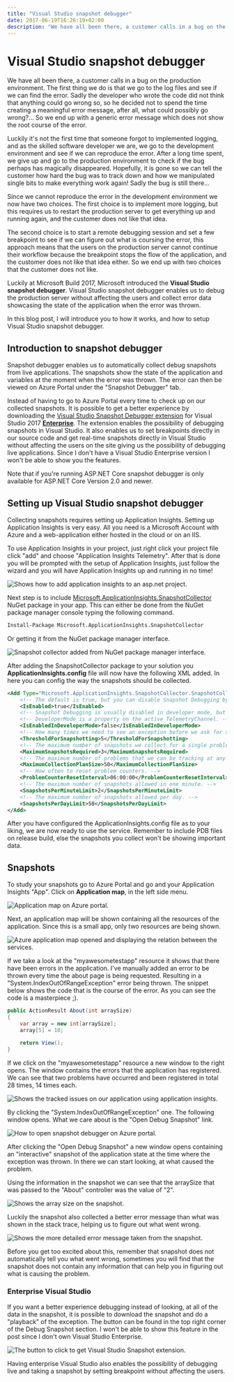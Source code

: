```yaml
---
title: "Visual Studio snapshot debugger"
date: 2017-06-19T16:26:19+02:00
description: "We have all been there, a customer calls in a bug on the production environment. The first thing we do is that we go to the log files and see if we can find the error. Sadly the developer who wrote the code did not think that anything could go wrong so, so he decided not to spend the time creating a meaningful error message, after all, what could possibly go wrong?... So we end up with a generic error message which does not show the root course of the error. Luckily at Microsoft Build 2017, Microsoft introduced the Visual Studio snapshot debugger."
---
```


# Visual Studio snapshot debugger

We have all been there, a customer calls in a bug on the production environment. The first thing we do is that we go to the log files and see if we can find the error. Sadly the developer who wrote the code did not think that anything could go wrong so, so he decided not to spend the time creating a meaningful error message, after all, what could possibly go wrong?... So we end up with a generic error message which does not show the root course of the error.

Luckily it's not the first time that someone forgot to implemented logging, and as the skilled software developer we are, we go to the development environment and see if we can reproduce the error. After a long time spent, we give up and go to the production environment to check if the bug perhaps has magically disappeared. Hopefully, it is gone so we can tell the customer how hard the bug was to track down and how we manipulated single bits to make everything work again! Sadly the bug is still there...

Since we cannot reproduce the error in the development environment we now have two choices. The first choice is to implement more logging, but this requires us to restart the production server to get everything up and running again, and the customer does not like that idea.

The second choice is to start a remote debugging session and set a few breakpoint to see if we can figure out what is coursing the error, this approach means that the users on the production server cannot continue their workflow because the breakpoint stops the flow of the application, and the customer does not like that idea either. So we end up with two choices that the customer does not like.

Luckily at Microsoft Build 2017, Microsoft introduced the **Visual Studio snapshot debugger**. Visual Studio snapshot debugger enables us to debug the production server without affecting the users and collect error data showcasing the state of the application when the error was thrown.

In this blog post, I will introduce you to how it works, and how to setup Visual Studio snapshot debugger.

## Introduction to snapshot debugger

Snapshot debugger enables us to automatically collect debug snapshots from live applications. The snapshots show the state of the application and variables at the moment when the error was thrown. The error can then be viewed on Azure Portal under the "Snapshot Debugger" tab.

Instead of having to go to Azure Portal every time to check up on our collected snapshots. It is possible to get a better experience by downloading the [Visual Studio Snapshot Debugger extension](https://marketplace.visualstudio.com/items?itemName=SnapshotDebuggerTeam.MicrosoftSnapshotDebugger "Visual Studio Snapshot Debugger extension link") for Visual Studio 2017 <span style="text-decoration: underline;">**Enterprise**</span>. The extension enables the possibility of debugging snapshots in Visual Studio. It also enables us to set breakpoints directly in our source code and get real-time snapshots directly in Visual Studio without affecting the users on the site giving us the possibility of debugging live applications. Since I don't have a Visual Studio Enterprise version I won't be able to show you the features.

Note that if you're running ASP.NET Core snapshot debugger is only available for ASP.NET Core Version 2.0 and newer.

## Setting up Visual Studio snapshot debugger

Collecting snapshots requires setting up Application Insights. Setting up Application Insights is very easy. All you need is a Microsoft Account with Azure and a web-application either hosted in the cloud or on an IIS.

To use Application Insights in your project, just right click your project file click "add" and choose "Application Insights Telemetry". After that is done you will be prompted with the setup of Application Insights, just follow the wizard and you will have Application Insights up and running in no time!

![Shows how to add application insights to an asp.net project.](/blogpost/e396f2b5-6b08-47a5-a0a7-875b915e4dee.png) 

Next step is to include [Microsoft.ApplicationInsights.SnapshotCollector](http://www.nuget.org/packages/Microsoft.ApplicationInsights.SnapshotCollector) NuGet package in your app. This can either be done from the NuGet package manager console typing the following command.

```sh
Install-Package Microsoft.ApplicationInsights.SnapshotCollector
```

Or getting it from the NuGet package manager interface.

![Snapshot collector added from NuGet package manager interface.](/blogpost/d2404a81-a213-43e8-a320-e51b6e590d93.png)

After adding the SnapshotCollector package to your solution you **ApplicationInsights.config** file will now have the following XML added. In here you can config the way the snapshots should be collected.

```xml
<Add Type="Microsoft.ApplicationInsights.SnapshotCollector.SnapshotCollectorTelemetryProcessor, Microsoft.ApplicationInsights.SnapshotCollector">
    <!-- The default is true, but you can disable Snapshot Debugging by setting it to false -->
    <IsEnabled>true</IsEnabled>
    <!-- Snapshot Debugging is usually disabled in developer mode, but you can enable it by setting this to true. -->
    <!-- DeveloperMode is a property on the active TelemetryChannel. -->
    <IsEnabledInDeveloperMode>false</IsEnabledInDeveloperMode>
    <!-- How many times we need to see an exception before we ask for snapshots. -->
    <ThresholdForSnapshotting>5</ThresholdForSnapshotting>
    <!-- The maximum number of snapshots we collect for a single problem. -->
    <MaximumSnapshotsRequired>3</MaximumSnapshotsRequired>
    <!-- The maximum number of problems that we can be tracking at any time. -->
    <MaximumCollectionPlanSize>50</MaximumCollectionPlanSize>
    <!-- How often to reset problem counters. -->
    <ProblemCounterResetInterval>06:00:00</ProblemCounterResetInterval>
    <!-- The maximum number of snapshots allowed in one minute. -->
    <SnapshotsPerMinuteLimit>2</SnapshotsPerMinuteLimit>
    <!-- The maximum number of snapshots allowed per day. -->
    <SnapshotsPerDayLimit>50</SnapshotsPerDayLimit>
</Add>
```

After you have configured the ApplicationInsights.config file as to your liking, we are now ready to use the service. Remember to include PDB files on release build, else the snapshots you collect won't be showing important data.

## Snapshots

To study your snapshots go to Azure Portal and go and your Application Insights "App". Click on **Application map**, in the left side menu.

![Application map on Azure portal.](/blogpost/ad90dd6e-55c7-4dc8-82f5-d4c3144a0a92.png)

Next, an application map will be shown containing all the resources of the application. Since this is a small app, only two resources are being shown. 

![Azure application map opened and displaying the relation between the services.](/blogpost/7be930d7-9b5c-4807-9f0e-09c5b89a445b.png)

If we take a look at the "myawesometestapp" resource it shows that there have been errors in the application. I've manually added an error to be thrown every time the about page is being requested. Resulting in a "System.IndexOutOfRangeException" error being thrown. The snippet below shows the code that is the course of the error. As you can see the code is a masterpiece ;).

```C#
public ActionResult About(int arraySize)
{
    var array = new int[arraySize];
    array[5] = 10;

    return View();
}
```

If we click on the "myawesometestapp" resource a new window to the right opens. The window contains the errors that the application has registered. We can see that two problems have occurred and been registered in total 28 times, 14 times each.

![Shows the tracked issues on our application using application insights.](/blogpost/abb0d347-c0a2-46c2-a939-ba5fcdd0b945.png)

By clicking the "System.IndexOutOfRangeException" one. The following window opens. What we care about is the "Open Debug Snapshot" link.

![How to open snapshot debugger on Azure portal.](/blogpost/54693e67-4b24-46f1-97f3-3534e8432506.png)

After clicking the "Open Debug Snapshot" a new window opens containing an "interactive" snapshot of the application state at the time where the exception was thrown. In there we can start looking, at what caused the problem.

Using the information in the snapshot we can see that the arraySize that was passed to the "About" controller was the value of "2".

![Shows the array size on the snapshot.](/blogpost/2ed26c07-57cb-4eee-8030-5119da264185.png)

Luckily the snapshot also collected a better error message than what was shown in the stack trace, helping us to figure out what went wrong.

![Shows the more detailed error message taken from the snapshot.](/blogpost/767736ed-2411-44c7-8728-4efa41145dab.png)

Before you get too excited about this, remember that snapshot does not automatically tell you what went wrong, sometimes you will find that the snapshot does not contain any information that can help you in figuring out what is causing the problem.

### Enterprise Visual Studio

If you want a better experience debugging instead of looking, at all of the data in the snapshot, it is possible to download the snapshot and do a "playback" of the exception. The button can be found in the top right corner of the Debug Snapshot section. I won't be able to show this feature in the post since I don't own Visual Studio Enterprise.

![The button to click to get Visual Studio Snapshot extension.](/blogpost/194f1b75-ddcb-4689-a881-2eeffd0a8242.png)

Having enterprise Visual Studio also enables the possibility of debugging live and taking a snapshot by setting breakpoint without affecting the users.
